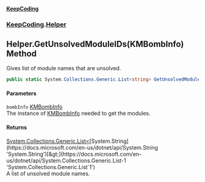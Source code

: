 #### [KeepCoding](index.md 'index')
### [KeepCoding](KeepCoding.md 'KeepCoding').[Helper](Helper.md 'KeepCoding.Helper')
## Helper.GetUnsolvedModuleIDs(KMBombInfo) Method
Gives list of module names that are unsolved.  
```csharp
public static System.Collections.Generic.List<string> GetUnsolvedModuleIDs(this KMBombInfo bombInfo);
```
#### Parameters
<a name='KeepCoding.Helper.GetUnsolvedModuleIDs(KMBombInfo).bombInfo'></a>
`bombInfo` [KMBombInfo](https://docs.microsoft.com/en-us/dotnet/api/KMBombInfo 'KMBombInfo')  
The instance of [KMBombInfo](https://docs.microsoft.com/en-us/dotnet/api/KMBombInfo 'KMBombInfo') needed to get the modules.
  
#### Returns
[System.Collections.Generic.List&lt;](https://docs.microsoft.com/en-us/dotnet/api/System.Collections.Generic.List-1 'System.Collections.Generic.List`1')[System.String](https://docs.microsoft.com/en-us/dotnet/api/System.String 'System.String')[&gt;](https://docs.microsoft.com/en-us/dotnet/api/System.Collections.Generic.List-1 'System.Collections.Generic.List`1')  
A list of unsolved module names.
